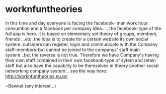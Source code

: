 # worknfuntheories
in this time and day everyone is facing the facebook- man work hour consumtion and a facebook per company idea..
...the facebook-type of the full app is here. it is based on elementary set theory of groups, members, friends ...etc..the idea is to create for a certain website its own social system..outsiders can register, login and communicate with the Company staff-members-but cannot be joined to the companys' staff main system...but the reverse is not true. Therefore we have Company's having their own staff contained in their own facebook-type of sytem and retain staff but also have the capablity to be themselves in theory another social networking company system...
see the way here: http://worknfuntheories.eu.pn 

~Bewket (any interest...)

